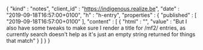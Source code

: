 {
  "kind" : "notes",
  "client_id" : "https://indigenous.realize.be",
  "date" : "2019-09-18T16:57:00+0100",
  "h" : "h-entry",
  "properties" : {
    "published" : [ "2019-09-18T16:57:00+0100" ],
    "content" : [ {
      "html" : "",
      "value" : "But I also have some tweaks to make sure I render a title for /mf2/ entries, as currently search doesn't help as it's just an empty string returned for things that match"
    } ]
  }
}

